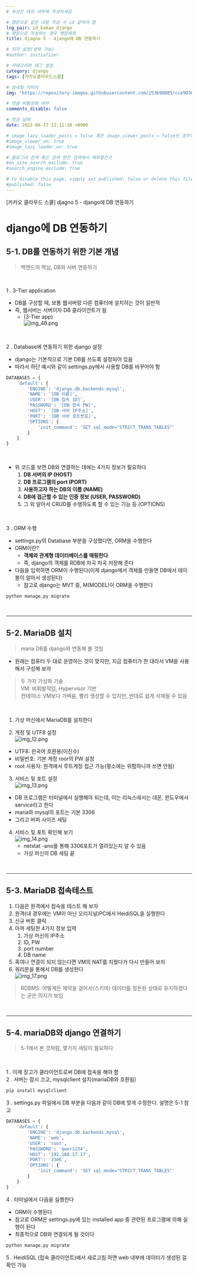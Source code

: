 ```yaml
---
# 속성은 대쉬 내부에 작성하세요

# 영문으로 같은 내용 작성 시 id 같아야 함
lng_pair: id_kakao_django
# 영문으로 작성하는 경우 영문제목
title: djagno 5 - django에 DB 연동하기

# 저자 설정(생략 가능)
#author: initializer

# 카테고리와 태그 설정
category: django
tags: [카카오클라우드스쿨]

# 섬네일 이미지
img: "https://repository-images.githubusercontent.com/253698085/cce90300-78c3-11ea-8b94-604fad2c516d"

# 댓글 비활성화 여부
comments_disable: false

# 작성 날짜
date: 2022-06-17 12:11:10 +0900

# image_lazy_loader_posts = false 혹은 image_viewer_posts = false인 경우에만 사용하세요
#image_viewer_on: true
#image_lazy_loader_on: true

# 블로그내 검색 혹은 검색 엔진 검색에서 예외할건가
#on_site_search_exclude: true
#search_engine_exclude: true

# to disable this page, simply set published: false or delete this file
#published: false
---
```


<!-- outline-start -->

[카카오 클라우드 스쿨] djagno 5 - django에 DB 연동하기

<!-- outline-end -->





# django에 DB 연동하기
## 5-1. DB를 연동하기 위한 기본 개념
> 백엔드의 핵심, DB와 서버 연동하기

<br>

1 . 3-Tier application
   * DB를 구성할 때, 보통 웹서버랑 다른 컴퓨터에 설치하는 것이 일반적
   * 즉, 웹서버는 서버이자 DB 클라이언트가 됨
     * (3-Tier app) <br> ![img_48.png](img_48.png)

<br>

2 . Database에 연동하기 위한 django 설정
   * django는 기본적으로 기본 DB를 쓰도록 설정되어 있음
   * 따라서 하단 예시와 같이 settings.py에서 사용할 DB를 바꾸어야 함

```python
DATABASES = {
    'default': {
        'ENGINE': 'django.db.backends.mysql',
        'NAME': '[DB 이름]',
        'USER': '[DB 접속 ID]',
        'PASSWORD': '[DB 접속 PW]',
        'HOST': '[DB 서버 IP주소]',
        'PORT': '[DB 서버 포트번호]',
        'OPTIONS': {
            'init_command': 'SET sql_mode="STRICT_TRANS_TABLES"'
        }
    }
}
```
<br>

* 위 코드를 보면 DB와 연결하는 데에는 4가지 정보가 필요하다
  1. **DB 서버의 IP (HOST)**
  2. **DB 프로그램의 port (PORT)**
  3. **사용하고자 하는 DB의 이름 (NAME)**
  4. **DB에 접근할 수 있는 인증 정보 (USER, PASSWORD)**
  5. 그 외 알아서 CRUD를 수행하도록 할 수 있는 기능 등 (OPTIONS)

<br>

3 . ORM 수행
* settings.py의 Database 부분을 구성했다면, ORM을 수행한다
* ORM이란?
  * **객체와 관계형 데이터베이스를 매핑한다**
  * 즉, django의 객체를 RDB에 차곡 차곡 저장해 준다
* 다음을 입력하면 ORM이 수행된다(이제 django에서 객체를 만들면 DB에서 테이블이 알아서 생성된다)
  * 참고로 django는 MVT 중, M(MODEL)이 ORM을 수행한다

```bash
python manage.py migrate
```
<br>
<hr>


## 5-2. MariaDB 설치

> maria DB를 django와 연동해 볼 것임



* 원래는 컴퓨터 두 대로 운영하는 것이 맞지만, 지금 컴퓨터가 한 대라서 VM을 사용해서 구성해 보자

> 두 가지 가상화 기술 <br>
> VM: 비휘발적임, Hypervisor 기반 <br>
> 컨테이너: VM보다 가벼움, 빨리 생성할 수 있지만, 반대로 쉽게 삭제될 수 있음 <br>

<br>

1. 가상 머신에서 MariaDB를 설치한다

2. 계정 및 UTF8 설정 <br> ![img_12.png](img_41.png)
  * UTF8: 한국어 호환용(이진수)
  * 비밀번호: 기본 계정 roor의 PW 설정
  * root 사용자: 원격에서 루트계정 접근 가능(평소에는 위험하니까 쓰면 안됨)

3. 서비스 및 포트 설정 <br> ![img_13.png](img_42.png)
  * DB 프로그램은 터미널에서 실행해야 되는데, 이는 리눅스에서는 데몬, 윈도우에서 service라고 한다
  * maria와 mysql의 포트는 기본 3306
  * 그리고 버퍼 사이즈 세팅

4. 서비스 및 포트 확인해 보기 <br> ![img_14.png](img_43.png)
   * netstat -ano를 통해 3306포트가 열려있는지 알 수 있음
   * 가상 머신의 DB 세팅 끝

<br>
<hr>

## 5-3. MariaDB 접속테스트

1. 다음은 원격에서 접속을 테스트 해 보자
2. 원격(내 경우에는 VM이 아닌 오리지널)PC에서 HeidiSQL을 실행한다
3. 신규 버튼 클릭
4. 아까 세팅한 4가지 정보 입력
   1. 가상 머신의 IP주소
   2. ID, PW
   3. port number
   4. DB name
5. 혹여나 연결이 되지 않는다면 VM의 NAT를 지웠다가 다시 만들어 보자
6. 쿼리문을 통해서 DB를 생성한다 <br> ![img_17.png](img_44.png)

> RDBMS: 어떻게든 제약을 걸어서(스키마) 데이터를 정돈된 상태로 유지하겠다는 굳은 의지가 보임

<br>
<hr>

## 5-4. mariaDB와 django 연결하기
> 5-1에서 본 것처럼, 몇가지 세팅이 필요하다

<br>

1 . 이제 장고가 클라이언트로써 DB에 접속을 해야 함 <br>
2 . 서버는 잠시 끄고, mysqlclient 설치(mariaDB와 호환됨) <br>

```bash
pip install mysqlclient
```


3 . settings.py 파일에서 DB 부분을 다음과 같이 DB에 맞게 수정한다. 설명은 5-1 참고



```python
DATABASES = {
    'default': {
        'ENGINE': 'django.db.backends.mysql',
        'NAME': 'web',
        'USER': 'root',
        'PASSWORD': 'qwer1234',
        'HOST': '192.168.17.17',
        'PORT': '3306',
        'OPTIONS': {
            'init_command': 'SET sql_mode="STRICT_TRANS_TABLES"'
        }
    }
}

```

4 . 터미널에서 다음을 실행한다
* ORM이 수행된다
* 참고로 ORM은 settings.py에 있는 installed app 중 관련된 프로그램에 의해 실행이 된다
* 최종적으로 DB와 연결되게 될 것이다


```bash
python manage.py migrate
```



5 . HeidiSQL (접속 클라이언트)에서 새로고침 하면 web 내부에 데이터가 생성된 걸 확인 가능

